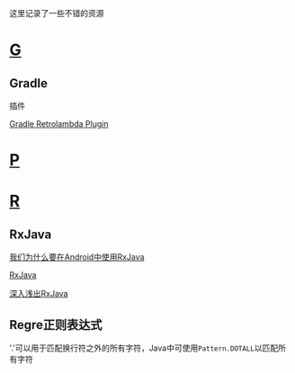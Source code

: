 这里记录了一些不错的资源

# [G](#)

## Gradle

插件

[Gradle Retrolambda Plugin](https://github.com/evant/gradle-retrolambda)

# [P](#)

# [R](#)
## RxJava
[我们为什么要在Android中使用RxJava](http://www.imooc.com/article/3936)

[RxJava](https://medium.com/swlh/party-tricks-with-rxjava-rxandroid-retrolambda-1b06ed7cd29c#.tqop78uai)

[深入浅出RxJava](http://blog.csdn.net/lzyzsd/article/details/41833541)

## Regre正则表达式
'.'可以用于匹配换行符之外的所有字符，Java中可使用`Pattern.DOTALL`以匹配所有字符
